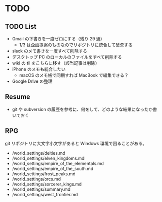 # TODO

## TODO List

- Gmail の下書きを一度ゼロにする（残り 29 通）
  - 1/3 は企画提案のものなのでリポジトリに統合して破棄する
- slack のメモ書きを一度すべて削除する
- デスクトップ PC のローカルのファイルをすべて削除する
- wiki の til をこちらに移す（該当記事は削除）
- iPhone のメモも統合したい
  - macOS のメモ帳で同期すれば MacBook で編集できる？
- Google Drive の整理

## Resume

- git や subversion の履歴を参考に、何をして、どのような結果になったか書いておく

## RPG

git リポジトリに大文字小文字があると Windows 環境で困ることがある。

- /world_settings/deities.md
- /world_settings/elven_kingdoms.md
- /world_settings/empire_of_the_elementals.md
- /world_settings/empire_of_the_south.md
- /world_settings/frost_peaks.md
- /world_settings/orcs.md
- /world_settings/sorcerer_kings.md
- /world_settings/summary.md
- /world_settings/west_frontier.md
